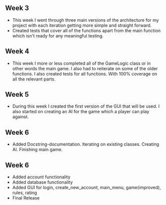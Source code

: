 ## Week 3

- This week I went through three main versions of the architecture for my project with each iteration getting more simple and straight forward.
- Created tests that cover all of the functions apart from the main function which isn't ready for any meaningful testing.	


## Week 4

- This week I more or less completed all of the GameLogic class or in other words the main game. I also had to reiterate on some of the older functions. I also created tests for all functions. With 100% coverage on all the relevant parts. 


## Week 5

- During this week I created the first version of the GUI that will be used. I also started on creating an AI for the game which a player can play against.

## Week 6

- Added Docstring-documentation. Iterating on existing classes. Creating AI. Finishing main game.

## Week 6

- Added account functionality
- Added database functionality
- Added GUI for login, create_new_account, main_menu, game(improved), rules, rating
- Final Release


